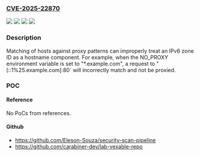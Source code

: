 ### [CVE-2025-22870](https://cve.mitre.org/cgi-bin/cvename.cgi?name=CVE-2025-22870)
![](https://img.shields.io/static/v1?label=Product&message=golang.org%2Fx%2Fnet%2Fhttp%2Fhttpproxy&color=blue)
![](https://img.shields.io/static/v1?label=Product&message=golang.org%2Fx%2Fnet%2Fproxy&color=blue)
![](https://img.shields.io/static/v1?label=Version&message=0%3C%200.36.0%20&color=brighgreen)
![](https://img.shields.io/static/v1?label=Vulnerability&message=CWE-115%20Misinterpretation%20of%20Input&color=brighgreen)

### Description

Matching of hosts against proxy patterns can improperly treat an IPv6 zone ID as a hostname component. For example, when the NO_PROXY environment variable is set to "*.example.com", a request to "[::1%25.example.com]:80` will incorrectly match and not be proxied.

### POC

#### Reference
No PoCs from references.

#### Github
- https://github.com/Eleson-Souza/security-scan-pipeline
- https://github.com/carabiner-dev/lab-vexable-repo

